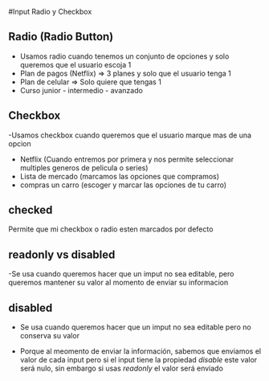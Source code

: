 #Input Radio y Checkbox 

## Radio (Radio Button)
- Usamos radio cuando tenemos un conjunto de opciones y solo queremos que el usuario escoja 1
- Plan de pagos (Netflix) => 3 planes y solo que el usuario tenga 1
- Plan de celular => Solo quiere que tengas 1
- Curso junior - intermedio - avanzado
## Checkbox
-Usamos checkbox cuando queremos que el usuario marque mas de una opcion
- Netflix (Cuando entremos por primera y nos permite seleccionar multiples generos de pelicula o series)
- Lista de mercado (marcamos las opciones que compramos)
- compras un carro (escoger y marcar las opciones de tu carro)
## checked
Permite que mi checkbox o radio esten marcados por defecto

## readonly vs disabled

-Se usa cuando queremos hacer que un imput no sea editable, pero queremos mantener su valor al momento de enviar su informacion 

## disabled 

- Se usa cuando queremos hacer que un imput no sea editable pero no conserva su valor 
* Porque al meomento de enviar la información, sabemos que enviamos el valor de cada input pero si el input tiene la propiedad *disable* este valor será nulo, sin embargo si usas *readonly* el valor será enviado